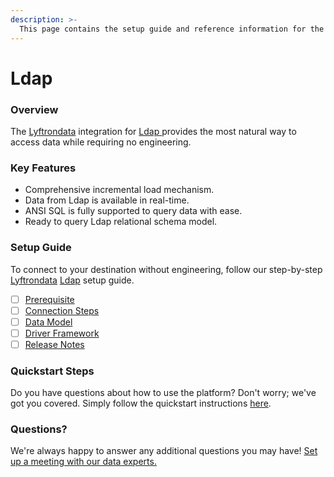 ```yaml
---
description: >-
  This page contains the setup guide and reference information for the Ldap source connector.
---
```


# Ldap

### Overview

The [Lyftrondata](https://www.lyftrondata.com/) integration for [Ldap](https://www.lyftrondata.com/integration/ldap/)[ ](https://www.lyftrondata.com/integration/ldap/)provides the most natural way to access data while requiring no engineering.

### Key Features

* Comprehensive incremental load mechanism.
* Data from Ldap is available in real-time.&#x20;
* ANSI SQL is fully supported to query data with ease.
* Ready to query Ldap relational schema model.

### Setup Guide

To connect to your destination without engineering, follow our step-by-step [Lyftrondata](https://www.lyftrondata.com/)  [Ldap](https://www.lyftrondata.com/integration/ldap/) setup guide.

* [ ] [Prerequisite](../../technology-analytics/ldap/prerequisite.md)
* [ ] [Connection Steps](../../technology-analytics/ldap/connection-steps.md)
* [ ] [Data Model](../../technology-analytics/ldap/data-model/)
* [ ] [Driver Framework](../../technology-analytics/ldap/driver-framework/)
* [ ] [Release Notes](../../technology-analytics/ldap/release-notes.md)

### Quickstart Steps

Do you have questions about how to use the platform? Don't worry; we've got you covered. Simply follow the quickstart instructions [here](../../../quickstart-steps.md).

### Questions? <a href="#questions" id="questions"></a>

We're always happy to answer any additional questions you may have! [Set up a meeting with our data experts.](https://www.lyftrondata.com/book-a-meeting/)

